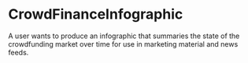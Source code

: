 # CrowdFinanceInfographic
A user wants to produce an infographic that summaries the state of the crowdfunding market over time for use in marketing material and news feeds. 
